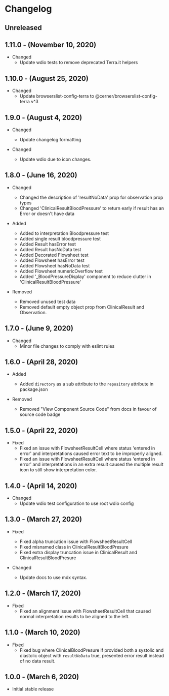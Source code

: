 # Changelog

## Unreleased

## 1.11.0 - (November 10, 2020)

* Changed
  * Update wdio tests to remove deprecated Terra.it helpers

## 1.10.0 - (August 25, 2020)

* Changed
  * Update browserslist-config-terra to @cerner/browserslist-config-terra v^3

## 1.9.0 - (August 4, 2020)

* Changed
  * Update changelog formatting

* Changed
  * Update wdio due to icon changes.

## 1.8.0 - (June 16, 2020)

* Changed
  * Changed the description of 'resultNoData' prop for observation prop types
  * Changed 'ClinicalResultBloodPressure' to return early if result has an Error or doesn't have data

* Added
  * Added to interpretation Bloodpressure test
  * Added single result bloodpressure test
  * Added Result hasError test
  * Added Result hasNoData test
  * Added Decorated Flowsheet test
  * Added Flowsheet hasError test
  * Added Flowsheet hasNoData test
  * Added Flowsheet numericOverflow test
  * Added '\_BloodPressureDisplay' component to reduce clutter in 'ClinicalResultBloodPressure'

* Removed
  * Removed unused test data
  * Removed default empty object prop from ClinicalResult and Observation.

## 1.7.0 - (June 9, 2020)

* Changed
  * Minor file changes to comply with eslint rules

## 1.6.0 - (April 28, 2020)

* Added
  * Added `directory` as a sub attribute to the `repository` attribute in package.json

* Removed
  * Removed "View Component Source Code" from docs in favour of source code badge

## 1.5.0 - (April 22, 2020)

* Fixed
  * Fixed an issue with FlowsheetResultCell where status 'entered in error' and interpretations caused error text to be improperly aligned.
  * Fixed an issue with FlowsheetResultCell where status 'entered in error' and interpretations in an extra result caused the multiple result icon to still show interpretation color.

## 1.4.0 - (April 14, 2020)

* Changed
  * Update wdio test configuration to use root wdio config

## 1.3.0 - (March 27, 2020)

* Fixed
  * Fixed alpha truncation issue with FlowsheetResultCell
  * Fixed misnamed class in ClinicalResultBloodPresure
  * Fixed extra display truncation issue in ClinicalResult and ClinicalResultBloodPresure

* Changed
  * Update docs to use mdx syntax.

## 1.2.0 - (March 17, 2020)

* Fixed
  * Fixed an alignment issue with FlowsheetResultCell that caused normal interpretation results to be aligned to the left.

## 1.1.0 - (March 10, 2020)

* Fixed
  * Fixed bug where ClinicalBloodPresure if provided both a systolic and diastolic object with `resultNoData` true, presented error result instead of no data result.

## 1.0.0 - (March 6, 2020)

* Initial stable release
